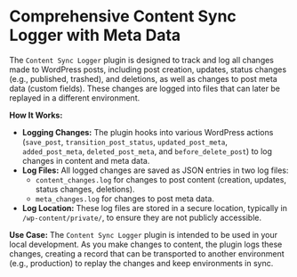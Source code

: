 # Comprehensive Content Sync Logger with Meta Data

The `Content Sync Logger` plugin is designed to track and log all changes made to WordPress posts, including post creation, updates, status changes (e.g., published, trashed), and deletions, as well as changes to post meta data (custom fields). These changes are logged into files that can later be replayed in a different environment.

**How It Works:**
- **Logging Changes:** The plugin hooks into various WordPress actions (`save_post`, `transition_post_status`, `updated_post_meta`, `added_post_meta`, `deleted_post_meta`, and `before_delete_post`) to log changes in content and meta data.
- **Log Files:** All logged changes are saved as JSON entries in two log files:
  - `content_changes.log` for changes to post content (creation, updates, status changes, deletions).
  - `meta_changes.log` for changes to post meta data.
- **Log Location:** These log files are stored in a secure location, typically in `/wp-content/private/`, to ensure they are not publicly accessible.

**Use Case:** The `Content Sync Logger` plugin is intended to be used in your local development. As you make changes to content, the plugin logs these changes, creating a record that can be transported to another environment (e.g., production) to replay the changes and keep environments in sync.